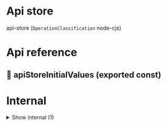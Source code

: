 # Api store

api-store (`OperationClassification` node-cjs)



# Api reference

## 📄 apiStoreInitialValues (exported const)

# Internal

<details><summary>Show internal (1)</summary>
    
  # 📄 { StoreProvider, useStore } (exported const)

This is only needed if api storage is ALL you need.
  </details>


